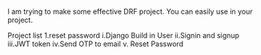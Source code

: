I am trying to make some effective DRF project. You can easily use in your project.

Project list
1.reset password
  i.Django Build in User
  ii.Signin and signup 
  iii.JWT token 
  iv.Send OTP to email
  v. Reset Password
